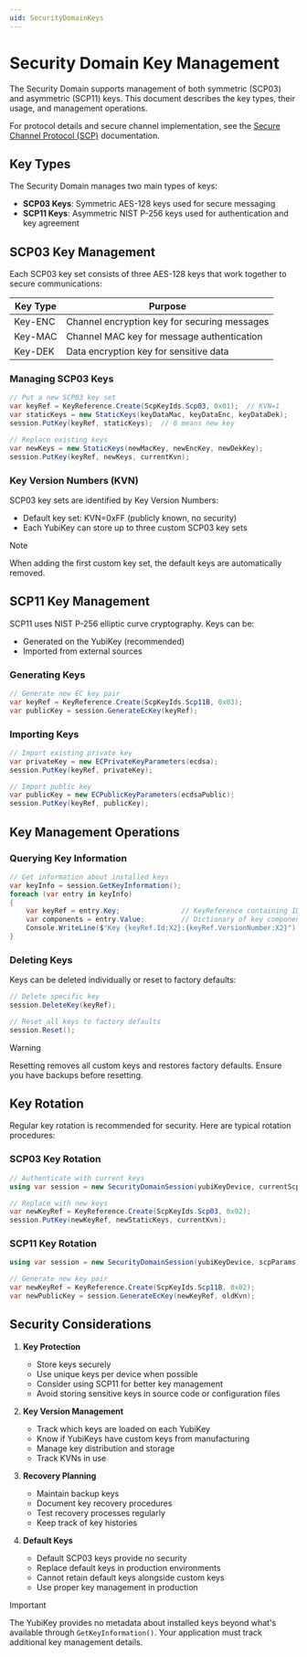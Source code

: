 ```yaml
---
uid: SecurityDomainKeys
---
```


<!-- Copyright 2024 Yubico AB

Licensed under the Apache License, Version 2.0 (the "License");
you may not use this file except in compliance with the License.
You may obtain a copy of the License at

    http://www.apache.org/licenses/LICENSE-2.0

Unless required by applicable law or agreed to in writing, software
distributed under the License is distributed on an "AS IS" BASIS,
WITHOUT WARRANTIES OR CONDITIONS OF ANY KIND, either express or implied.
See the License for the specific language governing permissions and
limitations under the License. -->

# Security Domain Key Management

The Security Domain supports management of both symmetric (SCP03) and asymmetric (SCP11) keys. This document describes the key types, their usage, and management operations.

For protocol details and secure channel implementation, see the [Secure Channel Protocol (SCP)](xref:UsersManualScp) documentation.

## Key Types

The Security Domain manages two main types of keys:

- **SCP03 Keys**: Symmetric AES-128 keys used for secure messaging
- **SCP11 Keys**: Asymmetric NIST P-256 keys used for authentication and key agreement

## SCP03 Key Management

Each SCP03 key set consists of three AES-128 keys that work together to secure communications:

| Key Type | Purpose |
|----------|---------|
| Key-ENC | Channel encryption key for securing messages |
| Key-MAC | Channel MAC key for message authentication |
| Key-DEK | Data encryption key for sensitive data |

### Managing SCP03 Keys

```csharp
// Put a new SCP03 key set
var keyRef = KeyReference.Create(ScpKeyIds.Scp03, 0x01);  // KVN=1
var staticKeys = new StaticKeys(keyDataMac, keyDataEnc, keyDataDek);
session.PutKey(keyRef, staticKeys);  // 0 means new key

// Replace existing keys
var newKeys = new StaticKeys(newMacKey, newEncKey, newDekKey);
session.PutKey(keyRef, newKeys, currentKvn);
```

### Key Version Numbers (KVN)

SCP03 key sets are identified by Key Version Numbers:
- Default key set: KVN=0xFF (publicly known, no security)
- Each YubiKey can store up to three custom SCP03 key sets

> [!NOTE]
> When adding the first custom key set, the default keys are automatically removed.

## SCP11 Key Management

SCP11 uses NIST P-256 elliptic curve cryptography. Keys can be:
- Generated on the YubiKey (recommended)
- Imported from external sources

### Generating Keys

```csharp
// Generate new EC key pair
var keyRef = KeyReference.Create(ScpKeyIds.Scp11B, 0x03);
var publicKey = session.GenerateEcKey(keyRef);
```

### Importing Keys

```csharp
// Import existing private key
var privateKey = new ECPrivateKeyParameters(ecdsa);
session.PutKey(keyRef, privateKey);

// Import public key
var publicKey = new ECPublicKeyParameters(ecdsaPublic);
session.PutKey(keyRef, publicKey);
```

## Key Management Operations

### Querying Key Information

```csharp
// Get information about installed keys
var keyInfo = session.GetKeyInformation();
foreach (var entry in keyInfo)
{
    var keyRef = entry.Key;               // KeyReference containing ID and Version
    var components = entry.Value;         // Dictionary of key components
    Console.WriteLine($"Key {keyRef.Id:X2}:{keyRef.VersionNumber:X2}");
}
```

### Deleting Keys

Keys can be deleted individually or reset to factory defaults:

```csharp
// Delete specific key
session.DeleteKey(keyRef);

// Reset all keys to factory defaults
session.Reset();
```

> [!WARNING]
> Resetting removes all custom keys and restores factory defaults. Ensure you have backups before resetting.

## Key Rotation

Regular key rotation is recommended for security. Here are typical rotation procedures:

### SCP03 Key Rotation

```csharp
// Authenticate with current keys
using var session = new SecurityDomainSession(yubiKeyDevice, currentScp03Params);

// Replace with new keys
var newKeyRef = KeyReference.Create(ScpKeyIds.Scp03, 0x02);
session.PutKey(newKeyRef, newStaticKeys, currentKvn);
```

### SCP11 Key Rotation

```csharp
using var session = new SecurityDomainSession(yubiKeyDevice, scpParams);

// Generate new key pair
var newKeyRef = KeyReference.Create(ScpKeyIds.Scp11B, 0x02);
var newPublicKey = session.GenerateEcKey(newKeyRef, oldKvn);
```

## Security Considerations

1. **Key Protection**
   - Store keys securely
   - Use unique keys per device when possible
   - Consider using SCP11 for better key management
   - Avoid storing sensitive keys in source code or configuration files

2. **Key Version Management**
   - Track which keys are loaded on each YubiKey
   - Know if YubiKeys have custom keys from manufacturing
   - Manage key distribution and storage
   - Track KVNs in use

3. **Recovery Planning**
   - Maintain backup keys
   - Document key recovery procedures
   - Test recovery processes regularly
   - Keep track of key histories

4. **Default Keys**
   - Default SCP03 keys provide no security
   - Replace default keys in production environments
   - Cannot retain default keys alongside custom keys
   - Use proper key management in production

> [!IMPORTANT]
> The YubiKey provides no metadata about installed keys beyond what's available through `GetKeyInformation()`. Your application must track additional key management details.